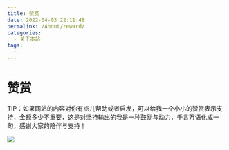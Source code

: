 ```yaml
---
title: 赞赏
date: 2022-04-03 22:11:48
permalink: /About/reward/
categories:
  - 关于本站
tags:
  - 
---
```

# 赞赏



TIP：如果网站的内容对你有点儿帮助或者启发，可以给我一个小小的赞赏表示支持，金额多少不重要，这是对坚持输出的我是一种鼓励与动力，千言万语化成一句，感谢大家的陪伴与支持！ 

![](http://image.peterjxl.com/blog/reward.png)








